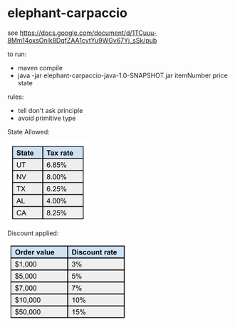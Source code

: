 # elephant-carpaccio

see 
https://docs.google.com/document/d/1TCuuu-8Mm14oxsOnlk8DqfZAA1cvtYu9WGv67Yj_sSk/pub

to run:
 - maven compile
 - java -jar elephant-carpaccio-java-1.0-SNAPSHOT.jar itemNumber price state

rules:
 - tell don't ask principle
 - avoid primitive type

State Allowed:

![State](img/state-tax.png)

Discount applied:

![Discount](img/discount.png)


